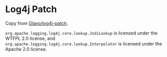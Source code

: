 # Log4j Patch

Copy from [Glavo/log4j-patch](https://github.com/Glavo/log4j-patch/). 

`org.apache.logging.log4j.core.lookup.JndiLookup` is licensed under the WTFPL 2.0 license,
and `org.apache.logging.log4j.core.lookup.Interpolator` is licensed under the Apache 2.0 license.